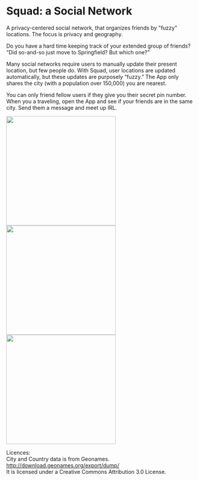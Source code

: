 # Squad: a Social Network
A privacy-centered social network, that organizes friends by "fuzzy" locations. The focus is privacy and geography.<br />

Do you have a hard time keeping track of your extended group of friends?
“Did so-and-so just move to Springfield? But which one?”<br />

Many social networks require users to manually update their present location, but few people  do. With Squad, user locations are updated automatically, but these updates are purposely “fuzzy.” The App only shares the city (with a population over 150,000) you are nearest.<br />

You can only friend fellow users if they give you their secret pin number.
When you a traveling, open the App and see if your friends are in the same city.
Send them a message and meet up IRL.<br />

<img width="290" src="https://cloud.githubusercontent.com/assets/13486833/23280061/9e8d6eb6-f9cc-11e6-81bb-78e097602ec9.png">
<img width="290" src="https://cloud.githubusercontent.com/assets/13486833/23280058/9e0567aa-f9cc-11e6-88f2-375628624908.jpeg">
<img width="290" src="https://cloud.githubusercontent.com/assets/13486833/23280059/9e0831ec-f9cc-11e6-9aa7-5759ed595c3d.png">

<br />

Licences:<br />
City and Country data is from Geonames. <br />
http://download.geonames.org/export/dump/ <br />
It is licensed under a Creative Commons Attribution 3.0 License.
